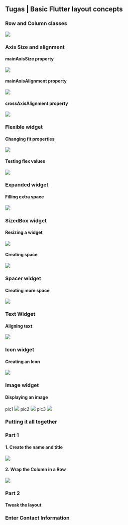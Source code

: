 ## Tugas | Basic Flutter layout concepts

### Row and Column classes

<img src = 'docs/ss01.png'>

### Axis Size and alignment

#### mainAxisSize property

<img src = 'docs/ss02.png'>

#### mainAxisAlignment property

<img src = 'docs/ss03.png'>

#### crossAxisAlignment property

<img src = 'docs/ss04.png'>

### Flexible widget

#### Changing fit properties

<img src = 'docs/ss05.png'>

#### Testing flex values

<img src = 'docs/ss06.png'>

### Expanded widget

#### Filling extra space

<img src = 'docs/ss07.png'>

### SizedBox widget

#### Resizing a widget

<img src = 'docs/ss08.png'>

#### Creating space

<img src = 'docs/ss09.png'>

### Spacer widget

#### Creating more space

<img src = 'docs/ss10.png'>

### Text Widget

#### Aligning text

<img src = 'docs/ss11.png'>

### Icon widget

#### Creating an Icon

<img src = 'docs/ss12.png'>

### Image widget

#### Displaying an image

pic1
<img src = 'docs/ss13a.png'>
pic2
<img src = 'docs/ss13b.png'>
pic3
<img src = 'docs/ss13c.png'>

### Putting it all together

### Part 1

#### 1. Create the name and title

<img src = 'docs/ss14.png'>

#### 2. Wrap the Column in a Row

<img src = 'docs/ss15.png'>

### Part 2

#### Tweak the layout

### Enter Contact Information




